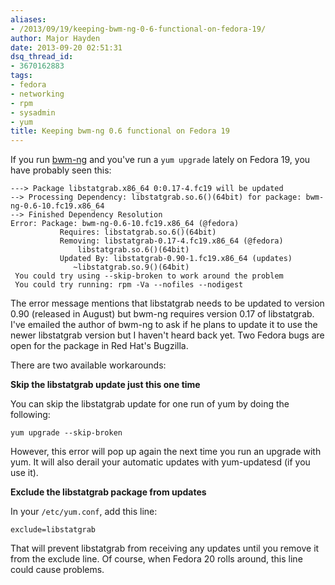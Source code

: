 ```yaml
---
aliases:
- /2013/09/19/keeping-bwm-ng-0-6-functional-on-fedora-19/
author: Major Hayden
date: 2013-09-20 02:51:31
dsq_thread_id:
- 3670162883
tags:
- fedora
- networking
- rpm
- sysadmin
- yum
title: Keeping bwm-ng 0.6 functional on Fedora 19
---
```


If you run [bwm-ng][1] and you've run a `yum upgrade` lately on Fedora 19, you have probably seen this:

```
---> Package libstatgrab.x86_64 0:0.17-4.fc19 will be updated
--> Processing Dependency: libstatgrab.so.6()(64bit) for package: bwm-ng-0.6-10.fc19.x86_64
--> Finished Dependency Resolution
Error: Package: bwm-ng-0.6-10.fc19.x86_64 (@fedora)
           Requires: libstatgrab.so.6()(64bit)
           Removing: libstatgrab-0.17-4.fc19.x86_64 (@fedora)
               libstatgrab.so.6()(64bit)
           Updated By: libstatgrab-0.90-1.fc19.x86_64 (updates)
              ~libstatgrab.so.9()(64bit)
 You could try using --skip-broken to work around the problem
 You could try running: rpm -Va --nofiles --nodigest
```

The error message mentions that libstatgrab needs to be updated to version 0.90 (released in August) but bwm-ng requires version 0.17 of libstatgrab. I've emailed the author of bwm-ng to ask if he plans to update it to use the newer libstatgrab version but I haven't heard back yet. Two Fedora bugs are open for the package in Red Hat's Bugzilla.

There are two available workarounds:

**Skip the libstatgrab update just this one time**

You can skip the libstatgrab update for one run of yum by doing the following:

```
yum upgrade --skip-broken
```

However, this error will pop up again the next time you run an upgrade with yum. It will also derail your automatic updates with yum-updatesd (if you use it).

**Exclude the libstatgrab package from updates**

In your `/etc/yum.conf`, add this line:

```
exclude=libstatgrab
```

That will prevent libstatgrab from receiving any updates until you remove it from the exclude line. Of course, when Fedora 20 rolls around, this line could cause problems.

 [1]: http://www.gropp.org/?id=projects&sub=bwm-ng